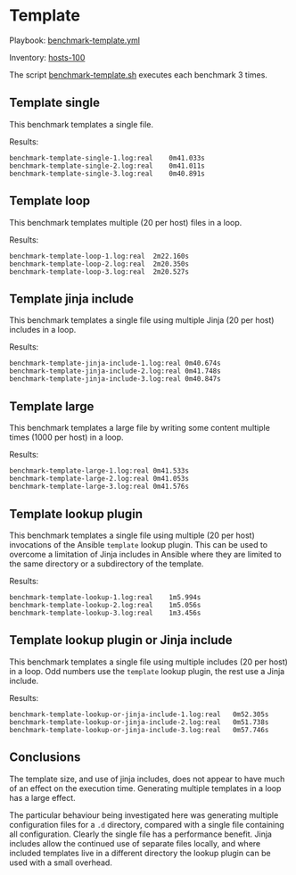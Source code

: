 # Template

Playbook: [benchmark-template.yml](../ansible/benchmark-template.yml)

Inventory: [hosts-100](../ansible/inventory/hosts-100)

The script [benchmark-template.sh](../benchmark-template.sh) executes each
benchmark 3 times.

## Template single

This benchmark templates a single file.

Results:

```
benchmark-template-single-1.log:real	0m41.033s
benchmark-template-single-2.log:real	0m41.011s
benchmark-template-single-3.log:real	0m40.891s
```

## Template loop

This benchmark templates multiple (20 per host) files in a loop.

Results:

```
benchmark-template-loop-1.log:real	2m22.160s
benchmark-template-loop-2.log:real	2m20.350s
benchmark-template-loop-3.log:real	2m20.527s
```

## Template jinja include

This benchmark templates a single file using multiple Jinja (20 per host)
includes in a loop.

Results:

```
benchmark-template-jinja-include-1.log:real	0m40.674s
benchmark-template-jinja-include-2.log:real	0m41.748s
benchmark-template-jinja-include-3.log:real	0m40.847s
```

## Template large

This benchmark templates a large file by writing some content multiple times
(1000 per host) in a loop.

Results:

```
benchmark-template-large-1.log:real	0m41.533s
benchmark-template-large-2.log:real	0m41.053s
benchmark-template-large-3.log:real	0m41.576s
```

## Template lookup plugin

This benchmark templates a single file using multiple (20 per host) invocations
of the Ansible `template` lookup plugin. This can be used to overcome a
limitation of Jinja includes in Ansible where they are limited to the same
directory or a subdirectory of the template.

Results:

```
benchmark-template-lookup-1.log:real	1m5.994s
benchmark-template-lookup-2.log:real	1m5.056s
benchmark-template-lookup-3.log:real	1m3.456s
```

## Template lookup plugin or Jinja include

This benchmark templates a single file using multiple includes (20 per host) in
a loop. Odd numbers use the `template` lookup plugin, the rest use a Jinja
include.

Results:

```
benchmark-template-lookup-or-jinja-include-1.log:real	0m52.305s
benchmark-template-lookup-or-jinja-include-2.log:real	0m51.738s
benchmark-template-lookup-or-jinja-include-3.log:real	0m57.746s
```

## Conclusions

The template size, and use of jinja includes, does not appear to have much of
an effect on the execution time. Generating multiple templates in a loop has a
large effect.

The particular behaviour being investigated here was generating multiple
configuration files for a `.d` directory, compared with a single file
containing all configuration. Clearly the single file has a performance
benefit. Jinja includes allow the continued use of separate files locally, and
where included templates live in a different directory the lookup plugin can be
used with a small overhead.
